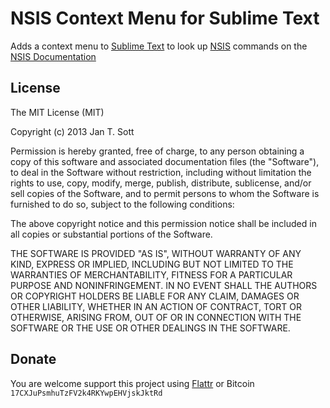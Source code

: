 # NSIS Context Menu for Sublime Text

Adds a context menu to [Sublime Text](http://www.sublimetext.com/) to look up [NSIS](http://nsis.sourceforge.net) commands on the [NSIS Documentation](https://github.com/NSIS-Dev/Documentation/)

## License

The MIT License (MIT)

Copyright (c) 2013 Jan T. Sott

Permission is hereby granted, free of charge, to any person obtaining a copy of this software and associated documentation files (the "Software"), to deal in the Software without restriction, including without limitation the rights to use, copy, modify, merge, publish, distribute, sublicense, and/or sell copies of the Software, and to permit persons to whom the Software is furnished to do so, subject to the following conditions:

The above copyright notice and this permission notice shall be included in all copies or substantial portions of the Software.

THE SOFTWARE IS PROVIDED "AS IS", WITHOUT WARRANTY OF ANY KIND, EXPRESS OR IMPLIED, INCLUDING BUT NOT LIMITED TO THE WARRANTIES OF MERCHANTABILITY, FITNESS FOR A PARTICULAR PURPOSE AND NONINFRINGEMENT. IN NO EVENT SHALL THE AUTHORS OR COPYRIGHT HOLDERS BE LIABLE FOR ANY CLAIM, DAMAGES OR OTHER LIABILITY, WHETHER IN AN ACTION OF CONTRACT, TORT OR OTHERWISE, ARISING FROM, OUT OF OR IN CONNECTION WITH THE SOFTWARE OR THE USE OR OTHER DEALINGS IN THE SOFTWARE.

## Donate
You are welcome support this project using [Flattr](https://flattr.com/submit/auto?user_id=idleberg&url=https://github.com/idleberg/NSIS-Sublime-Text-Menu) or Bitcoin `17CXJuPsmhuTzFV2k4RKYwpEHVjskJktRd`
